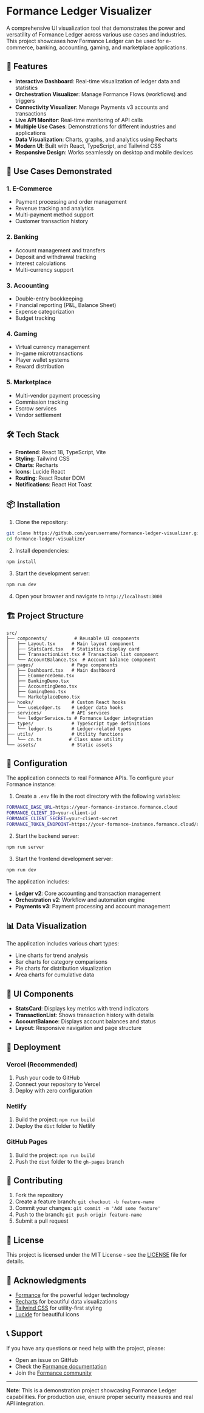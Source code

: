 # Formance Ledger Visualizer

A comprehensive UI visualization tool that demonstrates the power and versatility of Formance Ledger across various use cases and industries. This project showcases how Formance Ledger can be used for e-commerce, banking, accounting, gaming, and marketplace applications.

## 🚀 Features

- **Interactive Dashboard**: Real-time visualization of ledger data and statistics
- **Orchestration Visualizer**: Manage Formance Flows (workflows) and triggers
- **Connectivity Visualizer**: Manage Payments v3 accounts and transactions
- **Live API Monitor**: Real-time monitoring of API calls
- **Multiple Use Cases**: Demonstrations for different industries and applications
- **Data Visualization**: Charts, graphs, and analytics using Recharts
- **Modern UI**: Built with React, TypeScript, and Tailwind CSS
- **Responsive Design**: Works seamlessly on desktop and mobile devices

## 🎯 Use Cases Demonstrated

### 1. E-Commerce
- Payment processing and order management
- Revenue tracking and analytics
- Multi-payment method support
- Customer transaction history

### 2. Banking
- Account management and transfers
- Deposit and withdrawal tracking
- Interest calculations
- Multi-currency support

### 3. Accounting
- Double-entry bookkeeping
- Financial reporting (P&L, Balance Sheet)
- Expense categorization
- Budget tracking

### 4. Gaming
- Virtual currency management
- In-game microtransactions
- Player wallet systems
- Reward distribution

### 5. Marketplace
- Multi-vendor payment processing
- Commission tracking
- Escrow services
- Vendor settlement

## 🛠️ Tech Stack

- **Frontend**: React 18, TypeScript, Vite
- **Styling**: Tailwind CSS
- **Charts**: Recharts
- **Icons**: Lucide React
- **Routing**: React Router DOM
- **Notifications**: React Hot Toast

## 📦 Installation

1. Clone the repository:
```bash
git clone https://github.com/yourusername/formance-ledger-visualizer.git
cd formance-ledger-visualizer
```

2. Install dependencies:
```bash
npm install
```

3. Start the development server:
```bash
npm run dev
```

4. Open your browser and navigate to `http://localhost:3000`

## 🏗️ Project Structure

```
src/
├── components/          # Reusable UI components
│   ├── Layout.tsx      # Main layout component
│   ├── StatsCard.tsx   # Statistics display card
│   ├── TransactionList.tsx # Transaction list component
│   └── AccountBalance.tsx  # Account balance component
├── pages/              # Page components
│   ├── Dashboard.tsx   # Main dashboard
│   ├── ECommerceDemo.tsx
│   ├── BankingDemo.tsx
│   ├── AccountingDemo.tsx
│   ├── GamingDemo.tsx
│   └── MarketplaceDemo.tsx
├── hooks/              # Custom React hooks
│   └── useLedger.ts    # Ledger data hooks
├── services/           # API services
│   └── ledgerService.ts # Formance Ledger integration
├── types/              # TypeScript type definitions
│   └── ledger.ts       # Ledger-related types
├── utils/              # Utility functions
│   └── cn.ts          # Class name utility
└── assets/             # Static assets
```

## 🔧 Configuration

The application connects to real Formance APIs. To configure your Formance instance:

1. Create a `.env` file in the root directory with the following variables:
```bash
FORMANCE_BASE_URL=https://your-formance-instance.formance.cloud
FORMANCE_CLIENT_ID=your-client-id
FORMANCE_CLIENT_SECRET=your-client-secret
FORMANCE_TOKEN_ENDPOINT=https://your-formance-instance.formance.cloud/api/auth/oauth/token
```

2. Start the backend server:
```bash
npm run server
```

3. Start the frontend development server:
```bash
npm run dev
```

The application includes:
- **Ledger v2**: Core accounting and transaction management
- **Orchestration v2**: Workflow and automation engine
- **Payments v3**: Payment processing and account management

## 📊 Data Visualization

The application includes various chart types:
- Line charts for trend analysis
- Bar charts for category comparisons
- Pie charts for distribution visualization
- Area charts for cumulative data

## 🎨 UI Components

- **StatsCard**: Displays key metrics with trend indicators
- **TransactionList**: Shows transaction history with details
- **AccountBalance**: Displays account balances and status
- **Layout**: Responsive navigation and page structure

## 🚀 Deployment

### Vercel (Recommended)
1. Push your code to GitHub
2. Connect your repository to Vercel
3. Deploy with zero configuration

### Netlify
1. Build the project: `npm run build`
2. Deploy the `dist` folder to Netlify

### GitHub Pages
1. Build the project: `npm run build`
2. Push the `dist` folder to the `gh-pages` branch

## 🤝 Contributing

1. Fork the repository
2. Create a feature branch: `git checkout -b feature-name`
3. Commit your changes: `git commit -m 'Add some feature'`
4. Push to the branch: `git push origin feature-name`
5. Submit a pull request

## 📝 License

This project is licensed under the MIT License - see the [LICENSE](LICENSE) file for details.

## 🙏 Acknowledgments

- [Formance](https://formance.com/) for the powerful ledger technology
- [Recharts](https://recharts.org/) for beautiful data visualizations
- [Tailwind CSS](https://tailwindcss.com/) for utility-first styling
- [Lucide](https://lucide.dev/) for beautiful icons

## 📞 Support

If you have any questions or need help with the project, please:
- Open an issue on GitHub
- Check the [Formance documentation](https://docs.formance.com/)
- Join the [Formance community](https://formance.com/community)

---

**Note**: This is a demonstration project showcasing Formance Ledger capabilities. For production use, ensure proper security measures and real API integration.
